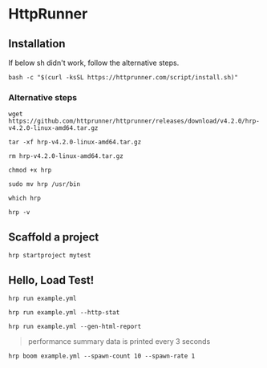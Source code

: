 # HttpRunner

## Installation

If below sh didn't work, follow the alternative steps.
```
bash -c "$(curl -ksSL https://httprunner.com/script/install.sh)"
```

### Alternative steps

```
wget https://github.com/httprunner/httprunner/releases/download/v4.2.0/hrp-v4.2.0-linux-amd64.tar.gz
```

```
tar -xf hrp-v4.2.0-linux-amd64.tar.gz
```

```
rm hrp-v4.2.0-linux-amd64.tar.gz
```

```
chmod +x hrp

sudo mv hrp /usr/bin
```

```
which hrp

hrp -v
```

## Scaffold a project

```
hrp startproject mytest
```

## Hello, Load Test!
```
hrp run example.yml 
```

```
hrp run example.yml --http-stat
```

```
hrp run example.yml --gen-html-report
```

> performance summary data is printed every 3 seconds
```
hrp boom example.yml --spawn-count 10 --spawn-rate 1
```
